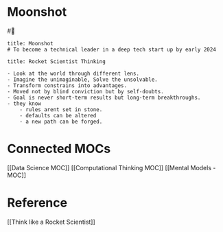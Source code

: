 # Moonshot

#🏡


```ad-success
title: Moonshot
# To become a technical leader in a deep tech start up by early 2024
``````

```ad-important
title: Rocket Scientist Thinking

- Look at the world through different lens.
- Imagine the unimaginable, Solve the unsolvable.
- Transform constrains into advantages.
- Moved not by blind conviction but by self-doubts.
- Goal is never short-term results but long-term breakthroughs.
- they know 
	- rules arent set in stone.
	- defaults can be altered
	- a new path can be forged.

```

# Connected MOCs

[[Data Science MOC]]
[[Computational Thinking MOC]]
[[Mental Models  - MOC]]

# Reference

[[Think like a Rocket Scientist]]
